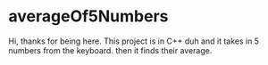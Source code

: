 # averageOf5Numbers

Hi, thanks for being here.
This project is in C++
duh
and it takes in 5 numbers from the keyboard. then it finds their average.
